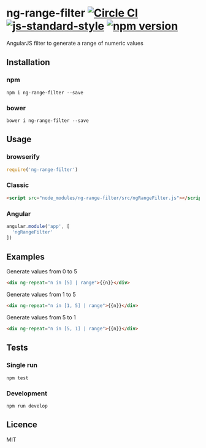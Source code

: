# ng-range-filter [![Circle CI](https://circleci.com/gh/Zertz/ng-range-filter/tree/master.svg?style=svg&circle-token=f9f9b6da8c09af27f2cca4d943a013ba2a267c8d)](https://circleci.com/gh/Zertz/ng-range-filter/tree/master) [![js-standard-style](https://img.shields.io/badge/code%20style-standard-brightgreen.svg?style=flat)](https://github.com/feross/standard) [![npm version](https://badge.fury.io/js/ng-range-filter.svg)](http://badge.fury.io/js/ng-range-filter)

AngularJS filter to generate a range of numeric values

## Installation

### npm

```
npm i ng-range-filter --save
```

### bower

```
bower i ng-range-filter --save
```

## Usage

### browserify

```javascript
require('ng-range-filter')
```

### Classic

```html
<script src="node_modules/ng-range-filter/src/ngRangeFilter.js"></script>
```

### Angular

```javascript
angular.module('app', [
  'ngRangeFilter'
])
```

## Examples

Generate values from 0 to 5

```html
<div ng-repeat="n in [5] | range">{{n}}</div>
```

Generate values from 1 to 5

```html
<div ng-repeat="n in [1, 5] | range">{{n}}</div>
```

Generate values from 5 to 1

```html
<div ng-repeat="n in [5, 1] | range">{{n}}</div>
```

## Tests

### Single run

```
npm test
```

### Development

```
npm run develop
```

## Licence

MIT
